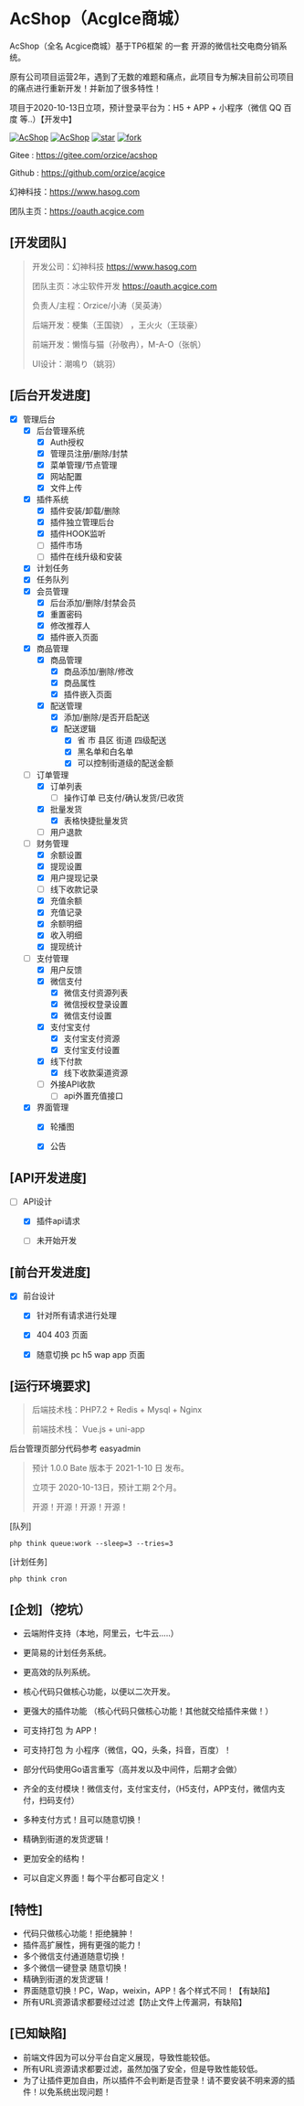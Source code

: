 # AcShop（AcgIce商城）

AcShop（全名 Acgice商城）基于TP6框架 的一套 开源的微信社交电商分销系统。

原有公司项目运营2年，遇到了无数的难题和痛点，此项目专为解决目前公司项目的痛点进行重新开发！并新加了很多特性！

项目于2020-10-13日立项，预计登录平台为：H5 + APP + 小程序（微信 QQ 百度 等..）【开发中】

[![AcShop](https://img.shields.io/badge/license-AGPL--3.0-blue)](https://oauth.acgice.com)
[![AcShop](https://img.shields.io/badge/AcShop-开发中-brightgreen)](https://oauth.acgice.com)
[![star](https://gitee.com/orzice/acshop/badge/star.svg?theme=dark)](https://gitee.com/orzice/acshop/stargazers)
[![fork](https://gitee.com/orzice/acshop/badge/fork.svg?theme=dark)](https://gitee.com/orzice/acshop/members)

Gitee : https://gitee.com/orzice/acshop

Github : https://github.com/orzice/acgice

幻神科技：https://www.hasog.com

团队主页：https://oauth.acgice.com



## [开发团队]

>  开发公司：幻神科技 https://www.hasog.com
>
>  团队主页：冰尘软件开发 https://oauth.acgice.com
>
> 负责人/主程：Orzice/小涛（吴英涛）
>
> 后端开发：梗集（王国骁） ，王火火（王琰豪）
>
> 前端开发：懒惰与猫（孙敬冉），M-A-O（张帆）
>
> UI设计：潮鳴り（姚羽）





## [后台开发进度]



- [x] 管理后台
  - [x] 后台管理系统
    - [x] Auth授权
    - [x] 管理员注册/删除/封禁
    - [x] 菜单管理/节点管理
    - [x] 网站配置
    - [x] 文件上传
  - [x] 插件系统
    - [x] 插件安装/卸载/删除
    - [x] 插件独立管理后台
    - [x] 插件HOOK监听
    - [ ] 插件市场
    - [ ] 插件在线升级和安装
  - [x] 计划任务
  - [x] 任务队列
  - [x] 会员管理
    - [x] 后台添加/删除/封禁会员
    - [x] 重置密码
    - [x] 修改推荐人
    - [x] 插件嵌入页面
  - [x] 商品管理
    - [x] 商品管理
      - [x] 商品添加/删除/修改
      - [x] 商品属性
      - [x] 插件嵌入页面
    - [x] 配送管理
      - [x] 添加/删除/是否开启配送
      - [x] 配送逻辑
        - [x] 省 市 县区 街道 四级配送
        - [x] 黑名单和白名单
        - [x] 可以控制街道级的配送金额
  - [ ] 订单管理
    - [x] 订单列表
      - [ ] 操作订单 已支付/确认发货/已收货
    - [x] 批量发货
      - [x] 表格快捷批量发货
    - [ ] 用户退款
  - [ ] 财务管理
    - [x] 余额设置
    - [x] 提现设置
    - [x] 用户提现记录
    - [ ] 线下收款记录
    - [x] 充值余额
    - [x] 充值记录
    - [x] 余额明细
    - [x] 收入明细
    - [x] 提现统计
  - [ ] 支付管理
    - [x] 用户反馈
    - [x] 微信支付
      - [x] 微信支付资源列表
      - [x] 微信授权登录设置
      - [x] 微信支付设置
    - [x] 支付宝支付
      - [x] 支付宝支付资源
      - [x] 支付宝支付设置
    - [x] 线下付款
      - [x] 线下收款渠道资源

    - [ ] 外接API收款
      - [ ] api外置充值接口
  - [x] 界面管理
    - [x] 轮播图
    - [x] 公告



## [API开发进度]

- [ ] API设计
  - [x] 插件api请求
  - [ ] 未开始开发



## [前台开发进度]

- [x] 前台设计
  - [x] 针对所有请求进行处理
  - [x] 404 403 页面
  - [x] 随意切换 pc h5 wap app 页面



## [运行环境要求]

> 后端技术栈：PHP7.2 + Redis + Mysql + Nginx 
>
> 前端技术栈： Vue.js + uni-app

后台管理页部分代码参考 easyadmin



> 预计 1.0.0 Bate 版本于 2021-1-10 日 发布。
>
> 立项于 2020-10-13日，预计工期 2个月。
>
> 开源！开源！开源！开源！



[队列]

```
php think queue:work --sleep=3 --tries=3
```

[计划任务]

```
php think cron
```





## [企划]（挖坑）

- 云端附件支持（本地，阿里云，七牛云.....）

- 更简易的计划任务系统。

- 更高效的队列系统。

- 核心代码只做核心功能，以便以二次开发。

- 更强大的插件功能 （核心代码只做核心功能！其他就交给插件来做！）

- 可支持打包 为 APP！

- 可支持打包 为 小程序（微信，QQ，头条，抖音，百度）！

- 部分代码使用Go语言重写（高并发以及中间件，后期才会做）

- 齐全的支付模块！微信支付，支付宝支付，（H5支付，APP支付，微信内支付，扫码支付）

- 多种支付方式！且可以随意切换！

- 精确到街道的发货逻辑！

- 更加安全的结构！

- 可以自定义界面！每个平台都可自定义！

  

## [特性]

- 代码只做核心功能！拒绝臃肿！
- 插件高扩展性，拥有更强的能力！
- 多个微信支付通道随意切换！
- 多个微信一键登录 随意切换！
- 精确到街道的发货逻辑！
- 界面随意切换！PC，Wap，weixin，APP！各个样式不同！【有缺陷】
- 所有URL资源请求都要经过过滤【防止文件上传漏洞，有缺陷】





## [已知缺陷]

- 前端文件因为可以分平台自定义展现，导致性能较低。
- 所有URL资源请求都要过滤，虽然加强了安全，但是导致性能较低。
- 为了让插件更加自由，所以插件不会判断是否登录！请不要安装不明来源的插件！以免系统出现问题！

